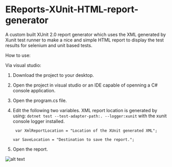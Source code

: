 # EReports-XUnit-HTML-report-generator
A custom built XUnit 2.0 report generator which uses the XML generated by Xunit test runner to make a nice and simple HTML report to display the test results for selenium and unit based tests.

How to use:

Via visual studio:
1. Download the project to your desktop.
2. Open the project in visual studio or an IDE capable of openning a C# console application.
3. Open the program.cs file.
4. Edit the following two variables. XML report location is generated by using:
```dotnet test --test-adapter-path:. --logger:xunit``` with the xunit console logger installed.

   ``` var XmlReportLocation = "Location of the XUnit generated XML";```
   
    ```var SaveLocation = "Destination to save the report.";```
    
5. Open the report.

![alt text](https://i.imgur.com/f4BboCU.png)
